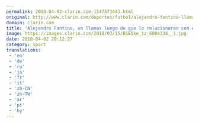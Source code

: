 ```yaml
---
permalink: 2018-04-02-clarin.com-1547573443.html
original: http://www.clarin.com/deportes/futbol/alejandro-fantino-llamas-luego-relacionaran-abuso-menores-futbol_0_HycnmZljM.html
domain: clarin.com
title: 'Alejandro Fantino, en llamas luego de que lo relacionaran con el abuso de menores en el fútbol'
image: https://images.clarin.com/2018/03/15/B1E5ke_tz_600x338__1.jpg
date: 2018-04-02 20:12:27
category: sport
translations: 
 - 'en'
 - 'de'
 - 'ru'
 - 'ja'
 - 'fr'
 - 'it'
 - 'zh-CN'
 - 'zh-TW'
 - 'ar'
 - 'pt'
 - 'hy'
---
```


